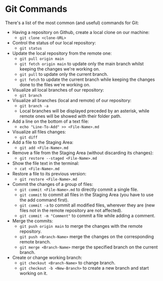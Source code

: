 # Git Commands
There's a list of the most common (and useful) commands for Git:
- Having a repository on Github, create a local clone on our machine:
    - `git clone <clone-URL>`
- Control the status of our local repository:
    - `git status`
- Update the local repository from the remote one:
    - `git pull origin main`
    - `git fetch origin main` to update only the main branch whilst keeping the changes we're working on.
    - `git pull` to update only the current branch.
    - `git fetch` to update the current branch while keeping the changes done to the files we're working on.
- Visualize all local branches of our repository:
    - `git branch`
- Visualize all branches (local and remote) of our repository:
    - `git branch -a`
    - Local branches will be displayed preceded by an asterisk, while remote ones will be showed with their folder path.
- Add a line on the bottom of a text file:
    - `echo "Line-To-Add" >> <File-Name>.md`
- Visualize all files changes:
    - `git diff`
- Add a file to the Staging Area:
    - `git add <File-Name>.md`
- Remove a file from the Staging Area (without discarding its changes):
    - `git restore --staged <File-Name>.md`
- Show the file text in the terminal:
    - `cat <File-Name>.md`
- Restore a file to its previous version:
    - `git restore <File-Name>.md`
- Commit the changes of a group of files:
    - `git commit <File-Name>.md` to directly commit a single file.
    - `git commit` to commit all files in the Staging Area (you have to use the add command first).
    - `git commit -a` to commit all modified files, wherever they are (new files not in the remote repository are not affected).
    - `git commit -m "Comment"` to commit a file while adding a comment.
- Merge the commits:
    - `git push origin main` to merge the changes with the remote repository.
    - `git push <Branch-Name>` merge the changes on the corresponding remote branch.
    - `git merge <Branch-Name>` merge the specified branch on the current branch.
- Create or change working branch:
    - `git checkout <Branch-Name>` to change branch.
    - `git checkout -b <New-Branch>` to create a new branch and start working on it.
